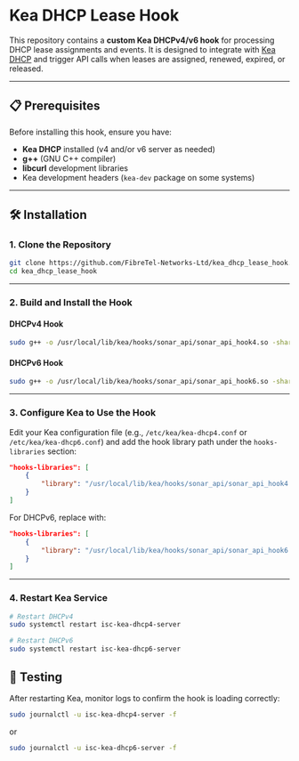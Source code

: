 # Kea DHCP Lease Hook

This repository contains a **custom Kea DHCPv4/v6 hook** for processing DHCP lease assignments and events.
It is designed to integrate with [Kea DHCP](https://kea.isc.org/) and trigger API calls when leases are assigned, renewed, expired, or released.

---

## 📋 Prerequisites

Before installing this hook, ensure you have:

* **Kea DHCP** installed (v4 and/or v6 server as needed)
* **g++** (GNU C++ compiler)
* **libcurl** development libraries
* Kea development headers (`kea-dev` package on some systems)

---

## 🛠 Installation

### 1. Clone the Repository

```bash
git clone https://github.com/FibreTel-Networks-Ltd/kea_dhcp_lease_hook.git
cd kea_dhcp_lease_hook
```

---

### 2. Build and Install the Hook

#### **DHCPv4 Hook**

```bash
sudo g++ -o /usr/local/lib/kea/hooks/sonar_api/sonar_api_hook4.so -shared -fPIC kea_dhcp4_lease_management_hook.cpp -I/usr/local/include/kea/ -lcurl -lpthread
```

#### **DHCPv6 Hook**

```bash
sudo g++ -o /usr/local/lib/kea/hooks/sonar_api/sonar_api_hook6.so -shared -fPIC kea_dhcp6_lease_management_hook.cpp -I/usr/local/include/kea/ -lcurl -lpthread
```

---

### 3. Configure Kea to Use the Hook

Edit your Kea configuration file (e.g., `/etc/kea/kea-dhcp4.conf` or `/etc/kea/kea-dhcp6.conf`) and add the hook library path under the `hooks-libraries` section:

```json
"hooks-libraries": [
    {
        "library": "/usr/local/lib/kea/hooks/sonar_api/sonar_api_hook4.so"
    }
]
```

For DHCPv6, replace with:

```json
"hooks-libraries": [
    {
        "library": "/usr/local/lib/kea/hooks/sonar_api/sonar_api_hook6.so"
    }
]
```

---

### 4. Restart Kea Service

```bash
# Restart DHCPv4
sudo systemctl restart isc-kea-dhcp4-server

# Restart DHCPv6
sudo systemctl restart isc-kea-dhcp6-server
```


## 🧪 Testing

After restarting Kea, monitor logs to confirm the hook is loading correctly:

```bash
sudo journalctl -u isc-kea-dhcp4-server -f
```

or

```bash
sudo journalctl -u isc-kea-dhcp6-server -f
```